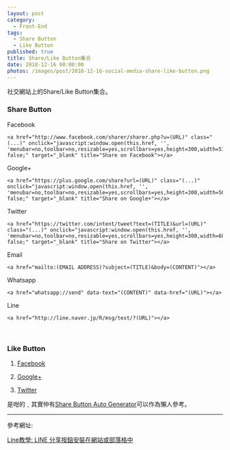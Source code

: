 ```yaml
---
layout: post
category: 
  - Front-End
tags: 
  - Share Button 
  - Like Button
published: true
title: Share/Like Button集合
date: 2018-12-16 00:00:00
photos: /images/post/2018-12-16-social-media-share-like-button.png
---
```


社交網站上的Share/Like Button集合。

<!-- more -->

### Share Button

Facebook

    <a href="http://www.facebook.com/sharer/sharer.php?u=(URL)" class="(...)" onclick="javascript:window.open(this.href, '', 'menubar=no,toolbar=no,resizable=yes,scrollbars=yes,height=300,width=570');return false;" target="_blank" title="Share on Facebook"></a>

Google+

    <a href="https://plus.google.com/share?url=(URL)" class="(...)" onclick="javascript:window.open(this.href, '', 'menubar=no,toolbar=no,resizable=yes,scrollbars=yes,height=300,width=500');return false;" target="_blank" title="Share on Google+"></a>

Twitter
    
    <a href="https://twitter.com/intent/tweet?text=(TITLE)&url=(URL)" class="(...)" onclick="javascript:window.open(this.href, '', 'menubar=no,toolbar=no,resizable=yes,scrollbars=yes,height=300,width=600');return false;" target="_blank" title="Share on Twitter"></a>

Email

    <a href="mailto:(EMAIL ADDRESS)?subject=(TITLE)&body=(CONTENT)"></a>

Whatsapp

    <a href="whatsapp://send" data-text="(CONTENT)" data-href="(URL)"></a>

Line

    <a href="http://line.naver.jp/R/msg/text/?(URL)"></a>

<br/>

### Like Button

1. [Facebook](https://developers.facebook.com/docs/plugins/like-button)

2. [Google+](https://developers.google.com/+/web/+1button/)

3. [Twitter](
https://about.twitter.com/resources/buttons#tweet)


是咁的﹐其實仲有[Share Button Auto Generator](https://simplesharingbuttons.com/#preview)可以作為懶人參考。

------------------------------------
參考網址:

[Line教學: LINE 分享按鈕安裝在網站或部落格中](
http://linetw.blogspot.hk/2014/05/how-to-set-line-button-in-web.html?m=1)

